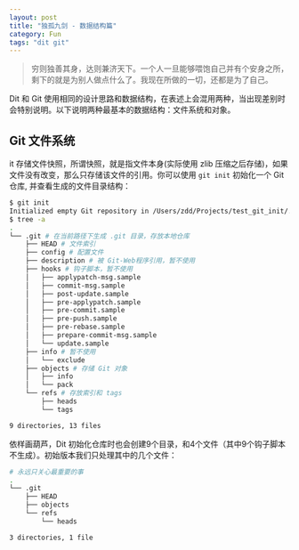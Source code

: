 ```yaml
---
layout: post
title: "独孤九剑 - 数据结构篇"
category: Fun
tags: "dit git"
---
```


> 穷则独善其身，达则兼济天下。一个人一旦能够喂饱自己并有个安身之所，剩下的就是为别人做点什么了。我现在所做的一切，还都是为了自己。

Dit 和 Git 使用相同的设计思路和数据结构，在表述上会混用两种，当出现差别时会特别说明。以下说明两种最基本的数据结构：文件系统和对象。

<!-- more -->

Git 文件系统
-----------

it 存储文件快照，所谓快照，就是指文件本身(实际使用 zlib 压缩之后存储)，如果文件没有改变，那么只存储该文件的引用。你可以使用 `git init` 初始化一个 Git 仓库, 并查看生成的文件目录结构：

```sh
$ git init
Initialized empty Git repository in /Users/zdd/Projects/test_git_init/.git/
$ tree -a
.
└── .git # 在当前路径下生成 .git 目录，存放本地仓库
    ├── HEAD # 文件索引
    ├── config # 配置文件
    ├── description # 被 Git-Web程序引用，暂不使用
    ├── hooks # 钩子脚本，暂不使用
    │   ├── applypatch-msg.sample
    │   ├── commit-msg.sample
    │   ├── post-update.sample
    │   ├── pre-applypatch.sample
    │   ├── pre-commit.sample
    │   ├── pre-push.sample
    │   ├── pre-rebase.sample
    │   ├── prepare-commit-msg.sample
    │   └── update.sample
    ├── info # 暂不使用
    │   └── exclude
    ├── objects # 存储 Git 对象
    │   ├── info
    │   └── pack
    └── refs # 存放索引和 tags
        ├── heads
        └── tags

9 directories, 13 files
```

依样画葫芦，Dit 初始化仓库时也会创建9个目录，和4个文件（其中9个钩子脚本不生成）。初始版本我们只处理其中的几个文件：

```sh
# 永远只关心最重要的事
.
└── .git
    ├── HEAD
    ├── objects
    └── refs
        └── heads

3 directories, 1 file
```